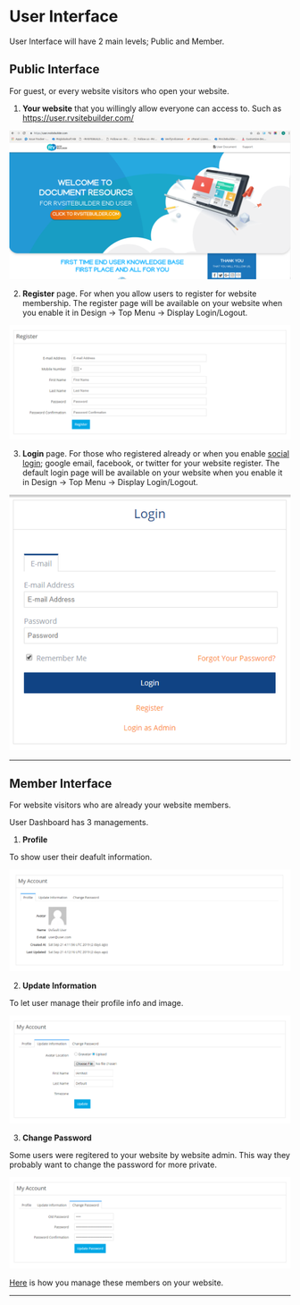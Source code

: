 # User Interface

User Interface will have 2 main levels; Public and Member.


## Public Interface

For guest, or every website visitors who open your website.

1. **Your website** that you willingly allow everyone can access to. Such as https://user.rvsitebuilder.com/

![image](images/ui6.png)


2. **Register** page. For when you allow users to register for website membership. The register page will be available on your website when you enable it in Design -> Top Menu -> Display Login/Logout.

![image](images/ui4.png)

3. **Login** page. For those who registered already or when you enable [social login](register-and-login-system.md); google email, facebook, or twitter for your website register. The default login page will be available on your website when you enable it in Design -> Top Menu -> Display Login/Logout.

![image](images/ui5.png)

----------------------------------------------------------------

## Member Interface

For website visitors who are already your website members.

User Dashboard has 3 managements.

1. **Profile**

To show user their deafult information.

![image](images/ui1.png)


2. **Update Information**

To let user manage their profile info and image.

![image](images/ui2.png)


3. **Change Password**

Some users were regitered to your website by website admin. This way they probably want to change the password for more private.

![image](images/ui3.png)


[Here](website-membership.md) is how you manage these members on your website.

---------------------------------------------------------------

